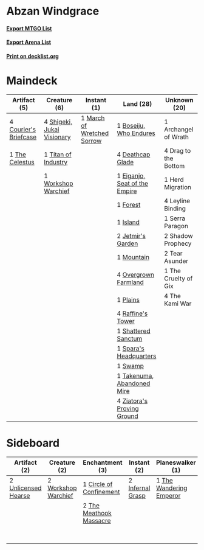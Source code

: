# Abzan Windgrace

#### [Export MTGO List](../collection/Abzan%20Windgrace/Abzan%20Windgrace.txt)
#### [Export Arena List](../collection/Abzan%20Windgrace/Abzan%20Windgrace_arena.txt)
#### [Print on decklist.org](http://decklist.org/?deckmain=1%09Archangel%20of%20Wrath%0A1%09Boseiju,%20Who%20Endures%0A4%09Courier's%20Briefcase%0A4%09Deathcap%20Glade%0A4%09Drag%20to%20the%20Bottom%0A1%09Eiganjo,%20Seat%20of%20the%20Empire%0A1%09Forest%0A1%09Herd%20Migration%0A1%09Island%0A2%09Jetmir's%20Garden%0A4%09Leyline%20Binding%0A1%09March%20of%20Wretched%20Sorrow%0A1%09Mountain%0A4%09Overgrown%20Farmland%0A1%09Plains%0A4%09Raffine's%20Tower%0A1%09Serra%20Paragon%0A2%09Shadow%20Prophecy%0A1%09Shattered%20Sanctum%0A4%09Shigeki,%20Jukai%20Visionary%0A1%09Spara's%20Headquarters%0A1%09Swamp%0A1%09Takenuma,%20Abandoned%20Mire%0A2%09Tear%20Asunder%0A1%09The%20Celestus%0A1%09The%20Cruelty%20of%20Gix%0A4%09The%20Kami%20War%0A1%09Titan%20of%20Industry%0A1%09Workshop%20Warchief%0A4%09Ziatora's%20Proving%20Ground&deckside=1%09Circle%20of%20Confinement%0A1%09Cut%20Down%0A2%09Duress%0A2%09Infernal%20Grasp%0A1%09Serra%20Paragon%0A1%09Tear%20Asunder%0A2%09The%20Meathook%20Massacre%0A1%09The%20Wandering%20Emperor%0A2%09Unlicensed%20Hearse%0A2%09Workshop%20Warchief)
# Maindeck

|                                          Artifact (5)                                          |                                            Creature (6)                                             |                                             Instant (1)                                             |                                               Land (28)                                                |    Unknown (20)    |
|------------------------------------------------------------------------------------------------|-----------------------------------------------------------------------------------------------------|-----------------------------------------------------------------------------------------------------|--------------------------------------------------------------------------------------------------------|--------------------|
|4 [Courier's Briefcase](http://gatherer.wizards.com/Pages/Card/Details.aspx?multiverseid=555343)|4 [Shigeki, Jukai Visionary](http://gatherer.wizards.com/Pages/Card/Details.aspx?multiverseid=548515)|1 [March of Wretched Sorrow](http://gatherer.wizards.com/Pages/Card/Details.aspx?multiverseid=548411)|1 [Boseiju, Who Endures](http://gatherer.wizards.com/Pages/Card/Details.aspx?multiverseid=548579)       |1 Archangel of Wrath|
|1 [The Celestus](http://gatherer.wizards.com/Pages/Card/Details.aspx?multiverseid=535049)       |1 [Titan of Industry](http://gatherer.wizards.com/Pages/Card/Details.aspx?multiverseid=555360)       |                                                                                                     |4 [Deathcap Glade](http://gatherer.wizards.com/Pages/Card/Details.aspx?multiverseid=541137)             |4 Drag to the Bottom|
|                                                                                                |1 [Workshop Warchief](http://gatherer.wizards.com/Pages/Card/Details.aspx?multiverseid=555366)       |                                                                                                     |1 [Eiganjo, Seat of the Empire](http://gatherer.wizards.com/Pages/Card/Details.aspx?multiverseid=548581)|1 Herd Migration    |
|                                                                                                |                                                                                                     |                                                                                                     |1 [Forest](http://gatherer.wizards.com/Pages/Card/Details.aspx?multiverseid=439860)                     |4 Leyline Binding   |
|                                                                                                |                                                                                                     |                                                                                                     |1 [Island](http://gatherer.wizards.com/Pages/Card/Details.aspx?multiverseid=439857)                     |1 Serra Paragon     |
|                                                                                                |                                                                                                     |                                                                                                     |2 [Jetmir's Garden](http://gatherer.wizards.com/Pages/Card/Details.aspx?multiverseid=555451)            |2 Shadow Prophecy   |
|                                                                                                |                                                                                                     |                                                                                                     |1 [Mountain](http://gatherer.wizards.com/Pages/Card/Details.aspx?multiverseid=439859)                   |2 Tear Asunder      |
|                                                                                                |                                                                                                     |                                                                                                     |4 [Overgrown Farmland](http://gatherer.wizards.com/Pages/Card/Details.aspx?multiverseid=535064)         |1 The Cruelty of Gix|
|                                                                                                |                                                                                                     |                                                                                                     |1 [Plains](http://gatherer.wizards.com/Pages/Card/Details.aspx?multiverseid=439856)                     |4 The Kami War      |
|                                                                                                |                                                                                                     |                                                                                                     |4 [Raffine's Tower](http://gatherer.wizards.com/Pages/Card/Details.aspx?multiverseid=555455)            |                    |
|                                                                                                |                                                                                                     |                                                                                                     |1 [Shattered Sanctum](http://gatherer.wizards.com/Pages/Card/Details.aspx?multiverseid=541140)          |                    |
|                                                                                                |                                                                                                     |                                                                                                     |1 [Spara's Headquarters](http://gatherer.wizards.com/Pages/Card/Details.aspx?multiverseid=555458)       |                    |
|                                                                                                |                                                                                                     |                                                                                                     |1 [Swamp](http://gatherer.wizards.com/Pages/Card/Details.aspx?multiverseid=439858)                      |                    |
|                                                                                                |                                                                                                     |                                                                                                     |1 [Takenuma, Abandoned Mire](http://gatherer.wizards.com/Pages/Card/Details.aspx?multiverseid=548591)   |                    |
|                                                                                                |                                                                                                     |                                                                                                     |4 [Ziatora's Proving Ground](http://gatherer.wizards.com/Pages/Card/Details.aspx?multiverseid=555462)   |                    |


# Sideboard

|                                         Artifact (2)                                         |                                         Creature (2)                                         |                                         Enchantment (3)                                          |                                        Instant (2)                                        |                                         Planeswalker (1)                                         |                                   Sorcery (2)                                    |  Unknown (3)  |
|----------------------------------------------------------------------------------------------|----------------------------------------------------------------------------------------------|--------------------------------------------------------------------------------------------------|-------------------------------------------------------------------------------------------|--------------------------------------------------------------------------------------------------|----------------------------------------------------------------------------------|---------------|
|2 [Unlicensed Hearse](http://gatherer.wizards.com/Pages/Card/Details.aspx?multiverseid=555447)|2 [Workshop Warchief](http://gatherer.wizards.com/Pages/Card/Details.aspx?multiverseid=555366)|1 [Circle of Confinement](http://gatherer.wizards.com/Pages/Card/Details.aspx?multiverseid=540834)|2 [Infernal Grasp](http://gatherer.wizards.com/Pages/Card/Details.aspx?multiverseid=534880)|1 [The Wandering Emperor](http://gatherer.wizards.com/Pages/Card/Details.aspx?multiverseid=548337)|2 [Duress](http://gatherer.wizards.com/Pages/Card/Details.aspx?multiverseid=14557)|1 Cut Down     |
|                                                                                              |                                                                                              |2 [The Meathook Massacre](http://gatherer.wizards.com/Pages/Card/Details.aspx?multiverseid=534886)|                                                                                           |                                                                                                  |                                                                                  |1 Serra Paragon|
|                                                                                              |                                                                                              |                                                                                                  |                                                                                           |                                                                                                  |                                                                                  |1 Tear Asunder |

